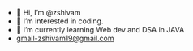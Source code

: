 - 👋 Hi, I’m @zshivam
- 👀 I’m interested in coding.  
- 🌱 I’m currently learning Web dev and DSA in JAVA
- gmail-zshivam19@gmail.com

<!---
zshivam/zshivam is a ✨ special ✨ repository because its `README.md` (this file) appears on your GitHub profile.
You can click the Preview link to take a look at your changes.
--->
